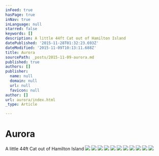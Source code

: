```yaml
---
inFeed: true
hasPage: true
inNav: true
inLanguage: null
starred: false
keywords: []
description: A little 44ft Cat out of Hamilton Island
datePublished: '2015-11-28T01:32:23.693Z'
dateModified: '2015-11-09T10:13:11.688Z'
title: Aurora
sourcePath: _posts/2015-11-09-aurora.md
published: true
authors: []
publisher:
  name: null
  domain: null
  url: null
  favicon: null
author: []
url: aurora/index.html
_type: Article

---
```

# Aurora

A little 44ft Cat out of Hamilton Island
![](https://the-grid-user-content.s3-us-west-2.amazonaws.com/caca032a-a5da-4681-8e60-c5a7fcd88000.jpg)
![](https://the-grid-user-content.s3-us-west-2.amazonaws.com/d53f1077-e465-421a-9bbb-f0d8b3b87bdc.jpg)
![](https://the-grid-user-content.s3-us-west-2.amazonaws.com/5a8f996d-d54c-4165-bb67-e6bf01945bab.jpg)
![](https://the-grid-user-content.s3-us-west-2.amazonaws.com/320a01eb-e76a-4d09-9287-f081fcda445a.jpg)
![](https://the-grid-user-content.s3-us-west-2.amazonaws.com/70a094bb-e2b7-43eb-84d2-a2a64674e123.jpg)
![](https://the-grid-user-content.s3-us-west-2.amazonaws.com/ca267d42-1f5b-4396-bb5d-a4207ef1269f.jpg)
![](https://the-grid-user-content.s3-us-west-2.amazonaws.com/f7c2ac33-0830-4eb3-8b7b-ef93c1842c7c.jpg)
![](https://the-grid-user-content.s3-us-west-2.amazonaws.com/45f5297d-ed6d-4974-88bd-1ec82ca6569c.jpg)
![](https://the-grid-user-content.s3-us-west-2.amazonaws.com/d4790289-41dc-4c58-a401-a4f42758f6b4.jpg)
![](https://the-grid-user-content.s3-us-west-2.amazonaws.com/0136d719-4e5d-4aec-8fe6-b3a51fee3103.jpg)
![](https://the-grid-user-content.s3-us-west-2.amazonaws.com/f793a276-8bf8-493e-a7a3-049045fbeee0.jpg)